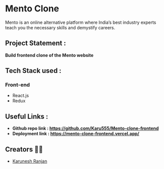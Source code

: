 # Mento Clone 

Mento is an online alternative platform where India’s best industry experts teach you the necessary skills and demystify careers.

## Project Statement : 
**Build frontend clone of the Mento website** 

## Tech Stack used : 
### Front-end
- React.js
- Redux

## Useful Links :
- **Github repo link :  https://github.com/Karu555/Mento-clone-frontend**
- **Deployment link :  https://mento-clone-frontend.vercel.app/**


## Creators 🤝🏻 ##

- [Karunesh Ranjan](linkedin.com/in/karunesh-ranjan-6515211a0)
